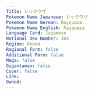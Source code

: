 ```yaml
---
﻿Title: レックウザ
Pokemon Name Japanese: レックウザ
Pokemon Name German: Rayquaza
Pokemon Name English: Rayquaza
Language Card: Japanese
National Dex Number: 384
Region: Hoenn
Regional Form: false
Additional Form: false
Mega: false
Gigantamax: false
Cover: false
Link: 
Owned: 
---
```

